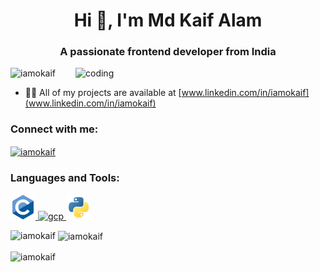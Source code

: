 <h1 align="center">Hi 👋, I'm Md Kaif Alam</h1>
<h3 align="center">A passionate frontend developer from India</h3>

<img align="right" alt="coding" width="400" src="https://user-images.githubusercontent.com/55389276/140866485-8fb1c876-9a8f-4d6a-98dc-08c4981eaf70.gif"> 

<p align="left"> <img src="https://komarev.com/ghpvc/?username=iamokaif&label=Profile%20views&color=0e75b6&style=flat" alt="iamokaif" /> </p>

- 👨‍💻 All of my projects are available at [www.linkedin.com/in/iamokaif](www.linkedin.com/in/iamokaif)

<h3 align="left">Connect with me:</h3>
<p align="left">
<a href="https://linkedin.com/in/iamokaif" target="blank"><img align="center" src="https://raw.githubusercontent.com/rahuldkjain/github-profile-readme-generator/master/src/images/icons/Social/linked-in-alt.svg" alt="iamokaif" height="30" width="40" /></a>
</p>

<h3 align="left">Languages and Tools:</h3>
<p align="left"> <a href="https://www.cprogramming.com/" target="_blank" rel="noreferrer"> <img src="https://raw.githubusercontent.com/devicons/devicon/master/icons/c/c-original.svg" alt="c" width="40" height="40"/> </a> <a href="https://cloud.google.com" target="_blank" rel="noreferrer"> <img src="https://www.vectorlogo.zone/logos/google_cloud/google_cloud-icon.svg" alt="gcp" width="40" height="40"/> </a> <a href="https://www.python.org" target="_blank" rel="noreferrer"> <img src="https://raw.githubusercontent.com/devicons/devicon/master/icons/python/python-original.svg" alt="python" width="40" height="40"/> </a> </p>

<p><img align="left" src="https://github-readme-stats.vercel.app/api/top-langs?username=iamokaif&show_icons=true&locale=en&layout=compact" alt="iamokaif" /></p>

<p>&nbsp;<img align="center" src="https://github-readme-stats.vercel.app/api?username=iamokaif&show_icons=true&locale=en" alt="iamokaif" /></p>

<p><img align="center" src="https://github-readme-streak-stats.herokuapp.com/?user=iamokaif&" alt="iamokaif" /></p>
